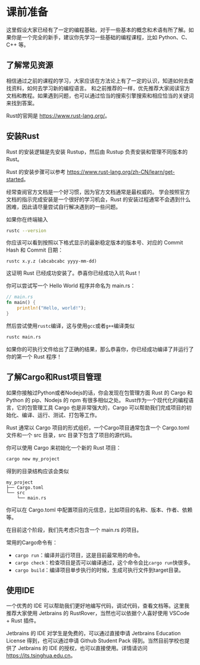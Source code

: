 # 课前准备

这里假设大家已经有了一定的编程基础，对于一些基本的概念和术语有所了解。如果你是一个完全的新手，建议你先学习一些基础的编程课程，比如 Python、C、C++ 等。

## 了解常见资源

相信通过之前的课程的学习，大家应该在方法论上有了一定的认识，知道如何去查找资料，如何去学习新的编程语言。
和之前推荐的一样，优先推荐大家阅读官方文档和教程。如果遇到问题，也可以通过恰当的搜索引擎搜索和相应恰当的关键词来找到答案。

Rust的官网是 <https://www.rust-lang.org/>。

## 安装Rust

Rust 的安装逻辑是先安装 Rustup，然后由 Rustup 负责安装和管理不同版本的 Rust。

Rust 的安装步骤可以参考 <https://www.rust-lang.org/zh-CN/learn/get-started>。

经常查阅官方文档是一个好习惯，因为官方文档通常是最权威的。
学会按照官方文档的指示完成安装是一个很好的学习机会，Rust 的安装过程通常不会遇到什么困难，因此请尽量尝试自行解决遇到的一些问题。

如果你在终端输入

```bash
rustc --version
```

你应该可以看到按照以下格式显示的最新稳定版本的版本号、对应的 Commit Hash 和 Commit 日期：

```
rustc x.y.z (abcabcabc yyyy-mm-dd)
```

这证明 Rust 已经成功安装了。恭喜你已经成功入坑 Rust！

你可以尝试写一个 Hello World 程序并命名为 main.rs：

```rust
// main.rs
fn main() {
    println!("Hello, world!");
}
```

然后尝试使用`rustc`编译，这与使用`gcc`或者`g++`编译类似

```bash
rustc main.rs
```

如果你的可执行文件给出了正确的结果，那么恭喜你，你已经成功编译了并运行了你的第一个 Rust 程序！

## 了解Cargo和Rust项目管理

如果你接触过Python或者Nodejs的话，你会发现在包管理方面 Rust 的 Cargo 和 Python 的 pip、Nodejs 的 npm 有很多相似之处。
Rust作为一个现代化的编程语言，它的包管理工具 Cargo 也是非常强大的，Cargo 可以帮助我们完成项目的初始化、编译、运行、测试、打包等工作。

Rust 通常以 Cargo 项目的形式组织，一个Cargo项目通常包含一个 Cargo.toml 文件和一个 src 目录，src 目录下包含了项目的源代码。

你可以使用 Cargo 来初始化一个新的 Rust 项目：

```bash
cargo new my_project
```

得到的目录结构应该会类似

```
my_project
├── Cargo.toml
└── src
    └── main.rs
```

你可以在 Cargo.toml 中配置项目的元信息，比如项目的名称、版本、作者、依赖等。

在目前这个阶段，我们先考虑只包含一个 main.rs 的项目。

常用的Cargo命令有：

- `cargo run`：编译并运行项目，这是目前最常用的命令。
- `cargo check`：检查项目是否可以编译通过，这个命令会比`cargo run`快很多。
- `cargo build`：编译项目单步执行的时候，生成可执行文件到target目录。

## 使用IDE

一个优秀的 IDE 可以帮助我们更好地编写代码，调试代码，查看文档等。这里我推荐大家使用 Jetbrains 的 RustRover，当然也可以依据个人喜好使用 VSCode + Rust 插件。

Jetbrains 的 IDE 对学生是免费的，可以通过直接申请 Jetbrains Education License 得到，也可以通过申请 Github Student Pack 得到。当然目前学校也提供了 Jetbrains 的 IDE 的授权，也可以直接使用。详情请访问 <https://its.tsinghua.edu.cn>。



